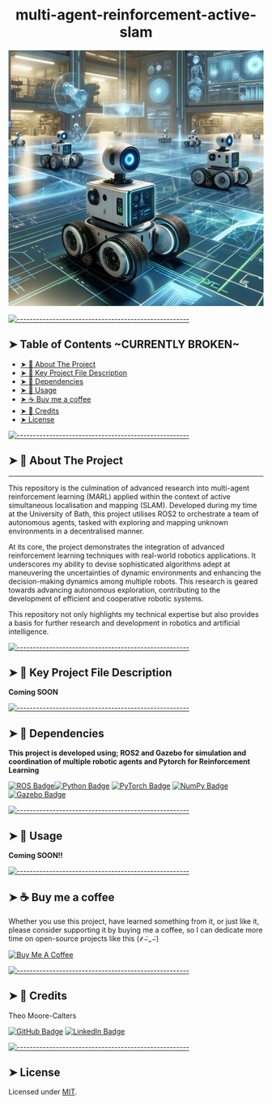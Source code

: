 <!-- ⚠️ This README has been generated from the file(s) "blueprint.md" ⚠️--><h1 align="center">multi-agent-reinforcement-active-slam</h1>
<p align="center">
  <img src="images/logo.png" alt="Logo" width="550" height="auto" />
</p>


[![-----------------------------------------------------](https://raw.githubusercontent.com/andreasbm/readme/master/assets/lines/solar.png)](#table-of-contents)

## ➤ Table of Contents ~CURRENTLY BROKEN~

* [➤ :pencil: About The Project](#-pencil-about-the-project)
* [➤ :floppy_disk: Key Project File Description](#-floppy_disk-key-project-file-description)
* [➤ :rocket: Dependencies](#-rocket-dependencies)
* [➤ :hammer: Usage](#-hammer-usage)
* [➤ :coffee: Buy me a coffee](#-coffee-buy-me-a-coffee)
* [➤ :scroll: Credits](#-scroll-credits)
* [➤ License](#-license)


[![-----------------------------------------------------](https://raw.githubusercontent.com/andreasbm/readme/master/assets/lines/solar.png)](#pencil-about-the-project)

## ➤ :pencil: About The Project
--------------------------

This repository is the culmination of advanced research into multi-agent reinforcement learning (MARL) applied within the context of active simultaneous localisation and mapping (SLAM). Developed during my time at the University of Bath, this project utilises ROS2 to orchestrate a team of autonomous agents, 
tasked with exploring and mapping unknown environments in a decentralised manner.


At its core, the project demonstrates the integration of advanced reinforcement learning techniques with real-world robotics applications. It underscores my ability to devise sophisticated algorithms adept at maneuvering the uncertainties of dynamic environments and enhancing the decision-making dynamics among multiple robots. This research is geared towards advancing autonomous exploration, contributing to the development of efficient and cooperative robotic systems.

This repository not only highlights my technical expertise but also provides a basis for further research and development in robotics and artificial intelligence.




[![-----------------------------------------------------](https://raw.githubusercontent.com/andreasbm/readme/master/assets/lines/solar.png)](#floppy_disk-key-project-file-description)

## ➤ :floppy_disk: Key Project File Description

 **Coming SOON**


[![-----------------------------------------------------](https://raw.githubusercontent.com/andreasbm/readme/master/assets/lines/solar.png)](#rocket-dependencies)

## ➤ :rocket: Dependencies

**This project is developed using; ROS2 and Gazebo for simulation and coordination of multiple robotic agents and Pytorch for Reinforcement Learning**


[![ROS Badge](https://img.shields.io/badge/ROS-22314E?logo=ros&logoColor=fff&style=for-the-badge)](https://docs.ros.org/en/humble/index.html)[![Python Badge](https://img.shields.io/badge/Python-3776AB?logo=python&logoColor=fff&style=for-the-badge)](https://www.python.org/) [![PyTorch Badge](https://img.shields.io/badge/PyTorch-EE4C2C?logo=pytorch&logoColor=fff&style=for-the-badge)](https://pytorch.org/) [![NumPy Badge](https://img.shields.io/badge/NumPy-013243?logo=numpy&logoColor=fff&style=for-the-badge)](https://numpy.org/)[![Gazebo Badge](https://custom-icon-badges.demolab.com/badge/-GazeboSim-FFBF00?style=for-the-badge&logo=package&logoColor=black)](https://gazebosim.org/home)



[![-----------------------------------------------------](https://raw.githubusercontent.com/andreasbm/readme/master/assets/lines/solar.png)](#hammer-usage)

## ➤ :hammer: Usage
 
**Coming SOON!!**


[![-----------------------------------------------------](https://raw.githubusercontent.com/andreasbm/readme/master/assets/lines/solar.png)](#coffee-buy-me-a-coffee)

## ➤ :coffee: Buy me a coffee
Whether you use this project, have learned something from it, or just like it, please consider supporting it by buying me a coffee, so I can dedicate more time on open-source projects like this (҂⌣̀_⌣́)

<a href="https://www.buymeacoffee.com/i1Cps" target="_blank"><img src="https://cdn.buymeacoffee.com/buttons/v2/default-violet.png" alt="Buy Me A Coffee" style="height: 60px !important;width: 217px !important;" ></a>


[![-----------------------------------------------------](https://raw.githubusercontent.com/andreasbm/readme/master/assets/lines/solar.png)](#scroll-credits)

## ➤ :scroll: Credits

Theo Moore-Calters 


[![GitHub Badge](https://img.shields.io/badge/GitHub-100000?style=for-the-badge&logo=github&logoColor=white)](https://github.com/i1Cps) [![LinkedIn Badge](https://img.shields.io/badge/LinkedIn-0077B5?style=for-the-badge&logo=linkedin&logoColor=white)](https://linkedin.com/in/theo-moore-calters)



[![-----------------------------------------------------](https://raw.githubusercontent.com/andreasbm/readme/master/assets/lines/solar.png)](#license)

## ➤ License
	
Licensed under [MIT](https://opensource.org/licenses/MIT).



